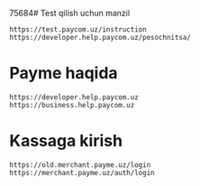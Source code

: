










75684# Test qilish uchun manzil
```
https://test.paycom.uz/instruction
https://developer.help.paycom.uz/pesochnitsa/
```

# Payme haqida
```
https://developer.help.paycom.uz
https://business.help.paycom.uz
```

# Kassaga kirish

```
https://old.merchant.payme.uz/login
https://merchant.payme.uz/auth/login

```


